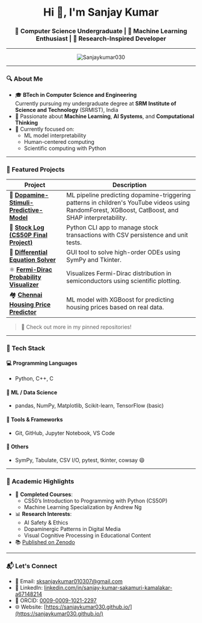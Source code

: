 <h1 align="center">Hi 👋, I'm Sanjay Kumar</h1>
<h3 align="center">📌 Computer Science Undergraduate | 🤖 Machine Learning Enthusiast | 🧪 Research-Inspired Developer</h3>

---

<p align="center">
  <img src="https://komarev.com/ghpvc/?username=Sanjaykumar030&label=Profile%20views&color=0e75b6&style=flat" alt="Sanjaykumar030" />
</p>

---

### 🔍 About Me

- 🎓 **BTech in Computer Science and Engineering**  
  Currently pursuing my undergraduate degree at **SRM Institute of Science and Technology** (SRMIST), India  
- 🤖 Passionate about **Machine Learning**, **AI Systems**, and **Computational Thinking**
- 🧠 Currently focused on:
  - ML model interpretability
  - Human-centered computing
  - Scientific computing with Python

---


### 🚀 Featured Projects

| Project | Description |
|---------|-------------|
| 🧠 [**Dopamine-Stimuli-Predictive-Model**](https://github.com/Sanjaykumar030/Dopamine-Stimuli-Predictive-Model) | ML pipeline predicting dopamine-triggering patterns in children's YouTube videos using RandomForest, XGBoost, CatBoost, and SHAP interpretability. |
| 🎨 [**Stock Log (CS50P Final Project)**](https://github.com/Sanjaykumar030/CS50P-FinalProject) | Python CLI app to manage stock transactions with CSV persistence and unit tests. |
| 🧮 [**Differential Equation Solver**](https://github.com/Sanjaykumar030/DiffEqnSolver) | GUI tool to solve high-order ODEs using SymPy and Tkinter. |
| ⚛️ [**Fermi-Dirac Probability Visualizer**](https://github.com/Sanjaykumar030/Fermi-Dirac-Probability-Visualizer) | Visualizes Fermi-Dirac distribution in semiconductors using scientific plotting. |
| 🏘️ [**Chennai Housing Price Predictor**](https://github.com/Sanjaykumar030/Chennai-Housing-Model) | ML model with XGBoost for predicting housing prices based on real data. |


> 📌 Check out more in my pinned repositories!

---

### 🧰 Tech Stack

#### 💻 Programming Languages
- Python, C++, C

#### 🔬 ML / Data Science
- pandas, NumPy, Matplotlib, Scikit-learn, TensorFlow (basic)

#### 🧪 Tools & Frameworks
- Git, GitHub, Jupyter Notebook, VS Code

#### 📁 Others
- SymPy, Tabulate, CSV I/O, pytest, tkinter, cowsay 😄

---

### 📄 Academic Highlights

- 📘 **Completed Courses**:
  - CS50’s Introduction to Programming with Python (CS50P)
  - Machine Learning Specialization by Andrew Ng
- 📊 **Research Interests**:
  - AI Safety & Ethics
  - Dopaminergic Patterns in Digital Media
  - Visual Cognitive Processing in Educational Content
- 📚 [Published on Zenodo](https://zenodo.org/records/15593205)

---

### 📬 Let's Connect

- 📧 Email: [sksanjaykumar010307@gmail.com](mailto:sksanjaykumar010307@gmail.com)
- 🔗 LinkedIn: [linkedin.com/in/sanjay-kumar-sakamuri-kamalakar-a67148214](https://linkedin.com/in/sanjay-kumar-sakamuri-kamalakar-a67148214)
- 🧪 ORCID: [0009-0009-1021-2297](https://orcid.org/0009-0009-1021-2297)
- 🌐 Website: [https://sanjaykumar030.github.io/](https://sanjaykumar030.github.io/)


